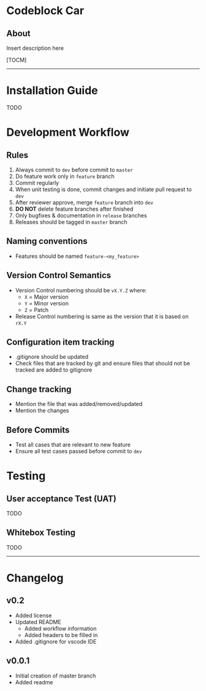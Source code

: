 # Codeblock Car
## About
Insert description here

[TOCM]

------------
# Installation Guide
TODO

# Development Workflow

## Rules
1. Always commit to `dev` before commit to `master`
2. Do feature work only in `feature` branch
3. Commit regularly
4. When unit testing is done, commit changes and initiate pull request to `dev`
5. After reviewer approve, merge `feature` branch into `dev`
6. **DO NOT** delete feature branches after finished
7. Only bugfixes & documentation in `release` branches
8. Releases should be tagged in `master` branch 

## Naming conventions
- Features should be named `feature-<my_feature>`

## Version Control Semantics
- Version Control numbering should be `vX.Y.Z` where:
	- `X` = Major version
	- `Y` = Minor version
	- `Z` = Patch
- Release Control numbering is same as the version that it is based on `rX.Y`

## Configuration item tracking
- .gitignore should be updated
- Check files that are tracked by git and ensure files that should not be tracked are added to gitignore

## Change tracking
- Mention the file that was added/removed/updated
- Mention the changes

## Before Commits
- Test all cases that are relevant to new feature
- Ensure all test cases passed before commit to `dev`

# Testing

## User acceptance Test (UAT)
TODO

## Whitebox Testing
TODO

------------

# Changelog

## v0.2
- Added license
- Updated README
	- Added workflow information
	- Added headers to be filled in
- Added .gitignore for vscode IDE


## v0.0.1
- Initial creation of master branch
- Added readme
